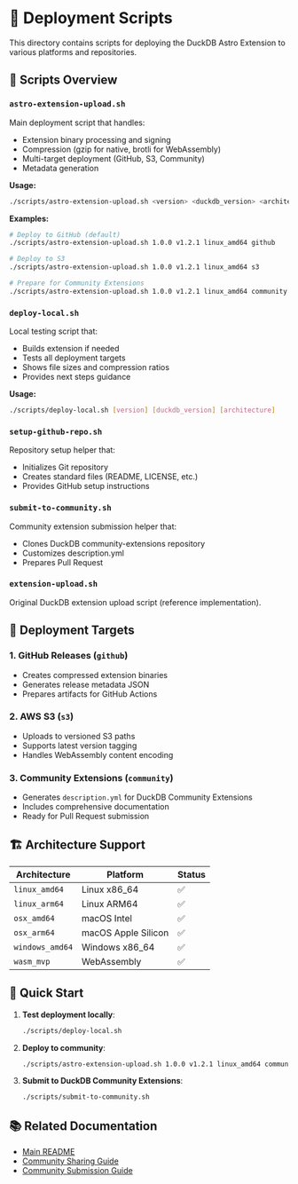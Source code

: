 # 🚀 Deployment Scripts

This directory contains scripts for deploying the DuckDB Astro Extension to various platforms and repositories.

## 📁 Scripts Overview

### `astro-extension-upload.sh`
Main deployment script that handles:
- Extension binary processing and signing
- Compression (gzip for native, brotli for WebAssembly)
- Multi-target deployment (GitHub, S3, Community)
- Metadata generation

**Usage:**
```bash
./scripts/astro-extension-upload.sh <version> <duckdb_version> <architecture> [target]
```

**Examples:**
```bash
# Deploy to GitHub (default)
./scripts/astro-extension-upload.sh 1.0.0 v1.2.1 linux_amd64 github

# Deploy to S3
./scripts/astro-extension-upload.sh 1.0.0 v1.2.1 linux_amd64 s3

# Prepare for Community Extensions
./scripts/astro-extension-upload.sh 1.0.0 v1.2.1 linux_amd64 community
```

### `deploy-local.sh`
Local testing script that:
- Builds extension if needed
- Tests all deployment targets
- Shows file sizes and compression ratios
- Provides next steps guidance

**Usage:**
```bash
./scripts/deploy-local.sh [version] [duckdb_version] [architecture]
```

### `setup-github-repo.sh`
Repository setup helper that:
- Initializes Git repository
- Creates standard files (README, LICENSE, etc.)
- Provides GitHub setup instructions

### `submit-to-community.sh`
Community extension submission helper that:
- Clones DuckDB community-extensions repository
- Customizes description.yml
- Prepares Pull Request

### `extension-upload.sh`
Original DuckDB extension upload script (reference implementation).

## 🎯 Deployment Targets

### 1. GitHub Releases (`github`)
- Creates compressed extension binaries
- Generates release metadata JSON
- Prepares artifacts for GitHub Actions

### 2. AWS S3 (`s3`)
- Uploads to versioned S3 paths
- Supports latest version tagging
- Handles WebAssembly content encoding

### 3. Community Extensions (`community`)
- Generates `description.yml` for DuckDB Community Extensions
- Includes comprehensive documentation
- Ready for Pull Request submission

## 🏗️ Architecture Support

| Architecture | Platform | Status |
|-------------|----------|---------|
| `linux_amd64` | Linux x86_64 | ✅ |
| `linux_arm64` | Linux ARM64 | ✅ |
| `osx_amd64` | macOS Intel | ✅ |
| `osx_arm64` | macOS Apple Silicon | ✅ |
| `windows_amd64` | Windows x86_64 | ✅ |
| `wasm_mvp` | WebAssembly | ✅ |

## 🔧 Quick Start

1. **Test deployment locally**:
   ```bash
   ./scripts/deploy-local.sh
   ```

2. **Deploy to community**:
   ```bash
   ./scripts/astro-extension-upload.sh 1.0.0 v1.2.1 linux_amd64 community
   ```

3. **Submit to DuckDB Community Extensions**:
   ```bash
   ./scripts/submit-to-community.sh
   ```

## 📚 Related Documentation

- [Main README](../README.md)
- [Community Sharing Guide](../COMMUNITY_SHARING_GUIDE.md)
- [Community Submission Guide](../COMMUNITY_SUBMISSION_GUIDE.md) 